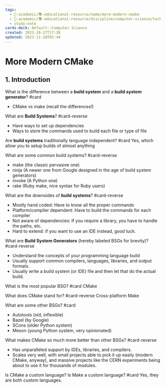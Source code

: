 ```yaml
---
tags:
  - 🔴-academic/📚-educational-resource/name/more-modern-cmake
  - 🔴-academic/📚-educational-resource/discipline/computer-science/technology/cmake
  - study-note
cards-deck: Default::Computer Science
created: 2023-10-27T17:38
updated: 2023-11-18T02:44
---
```


# More Modern CMake

## 1. Introduction

What is the difference between a **build system** and a **build system generator**? #card 
- CMake vs make (recall the differences!)


What are **Build Systems**? #card-reverse 
- Have ways to set up dependencies
- Ways to store the commands used to build each file or type of file



Are **build systems** traditionally language independent? #card 
Yes, which allow you to setup builds of almost anything


What are some common build systems? #card-reverse 
- make (the classic pervasive one)
- ninja (A newer one from Google designed in the age of build system generators)
- invoke (A Python one)
- rake (Ruby make, nice syntax for Ruby users)



What are the downsides of **build systems**? #card-reverse 
- Mostly hand coded: Have to know all the proper commands
- Platform/compiler dependent: Have to build the commands for each compiler
- Not aware of dependencies: If you require a library, you have to handle the paths, etc.
- Hard to extend: if you want to use an IDE instead, good luck.


What are **Build System Generators** (hereby labeled BSGs for brevity)? #card-reverse 
- Understand the concepts of your programming language build
- Usually support common compilers, languages, libraries, and output formats.
- Usually write a build system (or IDE) file and then let that do the actual build.


What is the most popular BSG? #card 
CMake


What does CMake stand for? #card-reverse 
Cross-platform Make


What are some other BSGs? #card 
- Autotools (old, inflexible)
- Bazel (by Google)
- SCons (older Python system)
- Meson (young Python system, very opinionated)


What makes CMake so much more better than other BSGs? #card-reverse 
- Has unparalleled support by IDEs, libraries, and compilers.
- Scales very well, with small projects able to pick it up easily (modern CMake, anyway), and massive projects like the CERN experiments being about to use it for thousands of modules.


Is CMake a custom language? Is Make a custom language? #card 
Yes, they are both custom languages.





